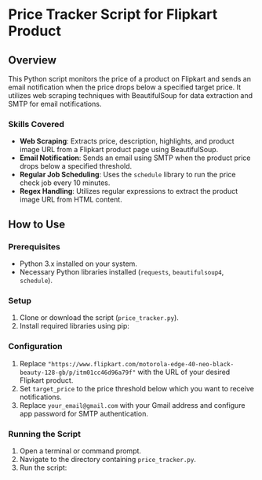 # Price Tracker Script for Flipkart Product

## Overview
This Python script monitors the price of a product on Flipkart and sends an email notification when the price drops below a specified target price. It utilizes web scraping techniques with BeautifulSoup for data extraction and SMTP for email notifications.

### Skills Covered
- **Web Scraping**: Extracts price, description, highlights, and product image URL from a Flipkart product page using BeautifulSoup.
- **Email Notification**: Sends an email using SMTP when the product price drops below a specified threshold.
- **Regular Job Scheduling**: Uses the `schedule` library to run the price check job every 10 minutes.
- **Regex Handling**: Utilizes regular expressions to extract the product image URL from HTML content.

## How to Use
### Prerequisites
- Python 3.x installed on your system.
- Necessary Python libraries installed (`requests`, `beautifulsoup4`, `schedule`).

### Setup
1. Clone or download the script (`price_tracker.py`).
2. Install required libraries using pip:



### Configuration
1. Replace `"https://www.flipkart.com/motorola-edge-40-neo-black-beauty-128-gb/p/itm01cc46d96a79f"` with the URL of your desired Flipkart product.
2. Set `target_price` to the price threshold below which you want to receive notifications.
3. Replace `your_email@gmail.com` with your Gmail address and configure app password for SMTP authentication.

### Running the Script
1. Open a terminal or command prompt.
2. Navigate to the directory containing `price_tracker.py`.
3. Run the script:



